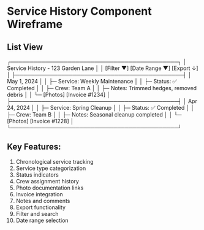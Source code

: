 # Service History Component Wireframe

## List View
┌────────────────────────────────────────────┐
│ Service History - 123 Garden Lane          │
│ [Filter ▼] [Date Range ▼] [Export ↓]      │
├────────────────────────────────────────────┤
│ May 1, 2024                               │
│ ├─ Service: Weekly Maintenance            │
│ ├─ Status: ✅ Completed                   │
│ ├─ Crew: Team A                          │
│ ├─ Notes: Trimmed hedges, removed debris  │
│ └─ [Photos] [Invoice #1234]              │
├────────────────────────────────────────────┤
│ Apr 24, 2024                              │
│ ├─ Service: Spring Cleanup                │
│ ├─ Status: ✅ Completed                   │
│ ├─ Crew: Team B                          │
│ ├─ Notes: Seasonal cleanup completed      │
│ └─ [Photos] [Invoice #1228]              │
└────────────────────────────────────────────┘ 

## Key Features:
1. Chronological service tracking
2. Service type categorization
3. Status indicators
4. Crew assignment history
5. Photo documentation links
6. Invoice integration
7. Notes and comments
8. Export functionality
9. Filter and search
10. Date range selection 